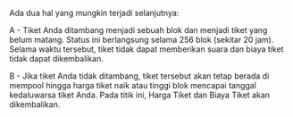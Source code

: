 Ada dua hal yang mungkin terjadi selanjutnya:

  A - Tiket Anda ditambang menjadi sebuah blok dan menjadi tiket yang belum matang. Status ini berlangsung selama 256 blok (sekitar 20 jam). Selama waktu tersebut, tiket tidak dapat memberikan suara dan biaya tiket tidak dapat dikembalikan.

  B - Jika tiket Anda tidak ditambang, tiket tersebut akan tetap berada di mempool hingga harga tiket naik atau tinggi blok mencapai tanggal kedaluwarsa tiket Anda. Pada titik ini, Harga Tiket dan Biaya Tiket akan dikembalikan.